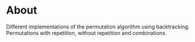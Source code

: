 # About

Different implementations of the permutation algorithm using backtracking. Permutations with repetition, without repetition and combinations.

